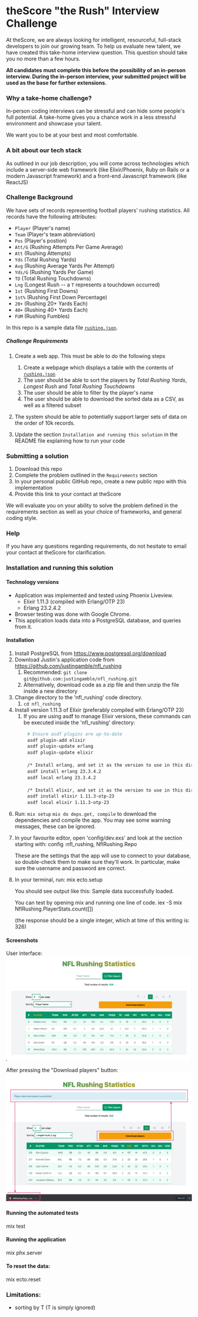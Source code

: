 # theScore "the Rush" Interview Challenge
At theScore, we are always looking for intelligent, resourceful, full-stack developers to join our growing team. To help us evaluate new talent, we have created this take-home interview question. This question should take you no more than a few hours.

**All candidates must complete this before the possibility of an in-person interview. During the in-person interview, your submitted project will be used as the base for further extensions.**

### Why a take-home challenge?
In-person coding interviews can be stressful and can hide some people's full potential. A take-home gives you a chance work in a less stressful environment and showcase your talent.

We want you to be at your best and most comfortable.

### A bit about our tech stack
As outlined in our job description, you will come across technologies which include a server-side web framework (like Elixir/Phoenix, Ruby on Rails or a modern Javascript framework) and a front-end Javascript framework (like ReactJS)

### Challenge Background
We have sets of records representing football players' rushing statistics. All records have the following attributes:
* `Player` (Player's name)
* `Team` (Player's team abbreviation)
* `Pos` (Player's postion)
* `Att/G` (Rushing Attempts Per Game Average)
* `Att` (Rushing Attempts)
* `Yds` (Total Rushing Yards)
* `Avg` (Rushing Average Yards Per Attempt)
* `Yds/G` (Rushing Yards Per Game)
* `TD` (Total Rushing Touchdowns)
* `Lng` (Longest Rush -- a `T` represents a touchdown occurred)
* `1st` (Rushing First Downs)
* `1st%` (Rushing First Down Percentage)
* `20+` (Rushing 20+ Yards Each)
* `40+` (Rushing 40+ Yards Each)
* `FUM` (Rushing Fumbles)

In this repo is a sample data file [`rushing.json`](/rushing.json).

##### Challenge Requirements
1. Create a web app. This must be able to do the following steps
    1. Create a webpage which displays a table with the contents of [`rushing.json`](/rushing.json)
    2. The user should be able to sort the players by _Total Rushing Yards_, _Longest Rush_ and _Total Rushing Touchdowns_
    3. The user should be able to filter by the player's name
    4. The user should be able to download the sorted data as a CSV, as well as a filtered subset
    
2. The system should be able to potentially support larger sets of data on the order of 10k records.

3. Update the section `Installation and running this solution` in the README file explaining how to run your code

### Submitting a solution
1. Download this repo
2. Complete the problem outlined in the `Requirements` section
3. In your personal public GitHub repo, create a new public repo with this implementation
4. Provide this link to your contact at theScore

We will evaluate you on your ability to solve the problem defined in the requirements section as well as your choice of frameworks, and general coding style.

### Help
If you have any questions regarding requirements, do not hesitate to email your contact at theScore for clarification.

### Installation and running this solution

#### Technology versions
- Application was implemented and tested using Phoenix Liveview.
    - Elixir 1.11.3 (compiled with Erlang/OTP 23)  
    - Erlang 23.2.4.2
- Browser testing was done with Google Chrome.
- This application loads data into a PostgreSQL database, and queries from it.

#### Installation

1. Install PostgreSQL from https://www.postgresql.org/download
2. Download Justin's application code from https://github.com/justingamble/nfl_rushing
    1. Recommended: `git clone git@github.com:justingamble/nfl_rushing.git`
    2. Alternatively, download code as a zip file and then unzip the file inside a new directory
3. Change directory to the 'nfl_rushing' code directory.
    1. `cd nfl_rushing`
4. Install version 1.11.3 of Elixir (preferably compiled with Erlang/OTP 23)
    1. If you are using asdf to manage Elixir versions, these commands can be executed inside the 'nfl_rushing' directory:
```bash
        # Ensure asdf plugins are up-to-date 
        asdf plugin-add elixir
        asdf plugin-update erlang
        asdf plugin-update elixir

        /* Install erlang, and set it as the version to use in this directory */
        asdf install erlang 23.3.4.2
        asdf local erlang 23.3.4.2

        /* Install elixir, and set it as the version to use in this directory */
        asdf install elixir 1.11.3-otp-23
        asdf local elixir 1.11.3-otp-23
```
6. Run:
      `mix setup`
      `mix do deps.get, compile`
   to download the dependencies and compile the app.  You may see some warning messages, these can be ignored.
7. In your favourite editor, open 'config/dev.exs' and look at the section starting with:
      config :nfl_rushing, NflRushing.Repo

   These are the settings that the app will use to connect to your database,
   so double-check them to make sure they'll work.  In particular, make sure
   the username and password are correct.
8. In your terminal, run:
      mix ecto.setup

   You should see output like this:
      Sample data successfully loaded.

   You can test by opening mix and running one line of code.
      iex -S mix
      NflRushing.PlayerStats.count([])

   (the response should be a single integer, which at time of this writing is: 326)

#### Screenshots

User interface:
![PlayerData](assets/static/images/Playername.sort.png)

After pressing the "Download players" button:
![PlayerDownload](assets/static/images/PlayerData.downloaded.png)

#### Running the automated tests

   mix test

#### Running the application
  
   mix phx.server

#### To reset the data:

   mix ecto.reset

### Limitations: 
- sorting by T (T is simply ignored)